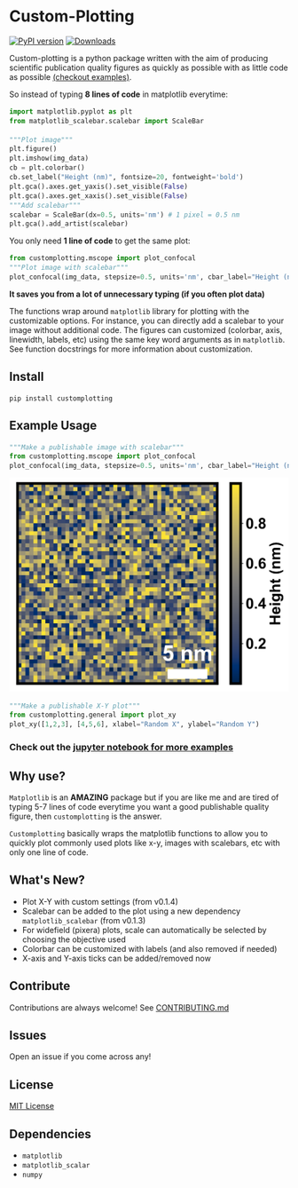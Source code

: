 # Custom-Plotting
[![PyPI version](https://badge.fury.io/py/customplotting.svg)](https://badge.fury.io/py/customplotting) [![Downloads](https://pepy.tech/badge/customplotting)](https://pepy.tech/project/customplotting)

Custom-plotting is a python package written with the aim of producing scientific publication quality figures as quickly as possible with as little code as possible [(checkout examples)](https://github.com/SarthakJariwala/Custom-Plotting/tree/master/examples). 

So instead of typing **8 lines of code** in matplotlib everytime:
```python
import matplotlib.pyplot as plt
from matplotlib_scalebar.scalebar import ScaleBar

"""Plot image"""
plt.figure()
plt.imshow(img_data)
cb = plt.colorbar()
cb.set_label("Height (nm)", fontsize=20, fontweight='bold')
plt.gca().axes.get_yaxis().set_visible(False)
plt.gca().axes.get_xaxis().set_visible(False)
"""Add scalebar"""
scalebar = ScaleBar(dx=0.5, units='nm') # 1 pixel = 0.5 nm
plt.gca().add_artist(scalebar)
```
You only need **1 line of code** to get the same plot: 
```python
from customplotting.mscope import plot_confocal
"""Plot image with scalebar"""
plot_confocal(img_data, stepsize=0.5, units='nm', cbar_label="Height (nm)")
```
**It saves you from a lot of unnecessary typing (if you often plot data)**

The functions wrap around ```matplotlib``` library for plotting with the customizable options. For instance, you can directly add a scalebar to your image without additional code. The figures can customized (colorbar, axis, linewidth, labels, etc) using the same key word arguments as in ```matplotlib```. See function docstrings for more information about customization.

## Install
```
pip install customplotting
```

## Example Usage
```python
"""Make a publishable image with scalebar"""
from customplotting.mscope import plot_confocal
plot_confocal(img_data, stepsize=0.5, units='nm', cbar_label="Height (nm)")
```
![Sample Image](https://github.com/SarthakJariwala/Custom-Plotting/blob/master/examples/MyImage.png)
```python
"""Make a publishable X-Y plot"""
from customplotting.general import plot_xy
plot_xy([1,2,3], [4,5,6], xlabel="Random X", ylabel="Random Y")
```
### Check out the [jupyter notebook for more examples](https://github.com/SarthakJariwala/Custom-Plotting/tree/master/examples)

## Why use?
`Matplotlib` is an **AMAZING** package but if you are like me and are tired of typing 5-7 lines of code everytime you want a good publishable quality figure, then `customplotting` is the answer.

`Customplotting` basically wraps the matplotlib functions to allow you to quickly plot commonly used plots like x-y, images with scalebars, etc with only one line of code.

## What's New?
* Plot X-Y with custom settings (from v0.1.4)
* Scalebar can be added to the plot using a new dependency ```matplotlib_scalebar``` (from v0.1.3)
* For widefield (pixera) plots, scale can automatically be selected by choosing the objective used
* Colorbar can be customized with labels (and also removed if needed)
* X-axis and Y-axis ticks can be added/removed now

## Contribute
Contributions are always welcome! See [CONTRIBUTING.md](https://github.com/SarthakJariwala/Custom-Plotting/tree/master/CONTRIBUTING.md)

## Issues
Open an issue if you come across any!

## License
[MIT License](https://github.com/SarthakJariwala/Custom-Plotting/tree/master/LICENSE)

## Dependencies
* ```matplotlib```
* ```matplotlib_scalar```
* ```numpy```
